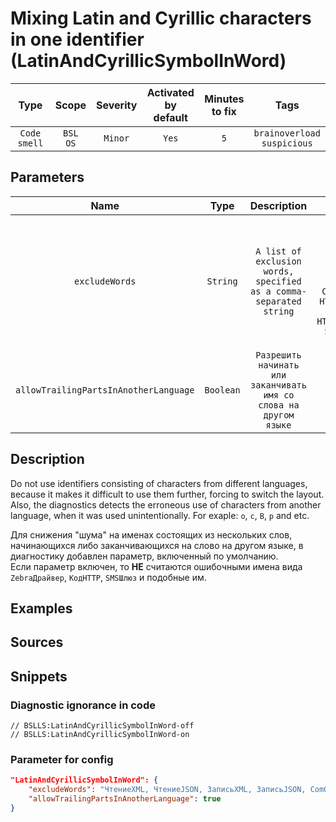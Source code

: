 # Mixing Latin and Cyrillic characters in one identifier (LatinAndCyrillicSymbolInWord)

|     Type     |        Scope        | Severity | Activated<br>by default | Minutes<br>to fix |                 Tags                  |
|:------------:|:-------------------:|:--------:|:-----------------------------:|:-----------------------:|:-------------------------------------:|
| `Code smell` | `BSL`<br>`OS` | `Minor`  |             `Yes`             |           `5`           | `brainoverload`<br>`suspicious` |

## Parameters


|                 Name                  |   Type    |                            Description                             |                                                                             Default value                                                                              |
|:-------------------------------------:|:---------:|:------------------------------------------------------------------:|:----------------------------------------------------------------------------------------------------------------------------------------------------------------------:|
|            `excludeWords`             | `String`  | `A list of exclusion words, specified as a comma-separated string` | `ЧтениеXML, ЧтениеJSON, ЗаписьXML, ЗаписьJSON, ComОбъект, ФабрикаXDTO, ОбъектXDTO, СоединениеFTP, HTTPСоединение, HTTPЗапрос, HTTPСервисОтвет, SMSСообщение, WSПрокси` |
| `allowTrailingPartsInAnotherLanguage` | `Boolean` | `Разрешить начинать или заканчивать имя со слова на другом языке`  |                                                                                 `true`                                                                                 |
<!-- Блоки выше заполняются автоматически, не трогать -->
## Description
<!-- Описание диагностики заполняется вручную. Необходимо понятным языком описать смысл и схему работу -->

Do not use identifiers consisting of characters from different languages, вecause it makes it difficult to use them further, forcing to switch the layout.  
Also, the diagnostics detects the erroneous use of characters from another language, when it was used unintentionally. For exaple: `o`, `c`, `B`, `p` and etc.

Для снижения "шума" на именах состоящих из нескольких слов, начинающихся либо заканчивающихся на слово на другом языке, в диагностику добавлен параметр, включенный по умолчанию.  
Если параметр включен, то **НЕ** считаются ошибочными имена вида `ZebraДрайвер`, `КодHTTP`, `SMSШлюз` и подобные им.

## Examples
<!-- В данном разделе приводятся примеры, на которые диагностика срабатывает, а также можно привести пример, как можно исправить ситуацию -->

## Sources
<!-- Необходимо указывать ссылки на все источники, из которых почерпнута информация для создания диагностики -->
<!-- Примеры источников

* Источник: [Стандарт: Тексты модулей](https://its.1c.ru/db/v8std#content:456:hdoc)
* Полезная информация: [Отказ от использования модальных окон](https://its.1c.ru/db/metod8dev#content:5272:hdoc)
* Источник: [Cognitive complexity, ver. 1.4](https://www.sonarsource.com/docs/CognitiveComplexity.pdf) -->

## Snippets

<!-- Блоки ниже заполняются автоматически, не трогать -->
### Diagnostic ignorance in code

```bsl
// BSLLS:LatinAndCyrillicSymbolInWord-off
// BSLLS:LatinAndCyrillicSymbolInWord-on
```

### Parameter for config

```json
"LatinAndCyrillicSymbolInWord": {
    "excludeWords": "ЧтениеXML, ЧтениеJSON, ЗаписьXML, ЗаписьJSON, ComОбъект, ФабрикаXDTO, ОбъектXDTO, СоединениеFTP, HTTPСоединение, HTTPЗапрос, HTTPСервисОтвет, SMSСообщение, WSПрокси",
    "allowTrailingPartsInAnotherLanguage": true
}
```
